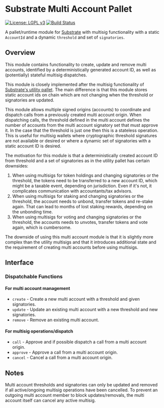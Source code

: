 # Substrate Multi Account Pallet

[![License: LGPL v3](https://img.shields.io/badge/License-LGPL%20v3-blue.svg)](https://www.gnu.org/licenses/lgpl-3.0)
[![Build Status](https://travis-ci.com/centrifuge/substrate-pallet-multi-account.svg?branch=master)](https://travis-ci.com/centrifuge/substrate-pallet-multi-account)

A pallet/runtime module for [Substrate](https://github.com/paritytech/substrate) with multisig functionality with a static `AccountId` and a dynamic `threshold` and set of `signatories`.

## Overview

This module contains functionality to create, update and remove multi accounts, identified by a deterministically generated account ID, as well as (potentially) stateful multisig dispatches.

This module is closely implemented after the multisig functionality of [Substrate's utility pallet](https://github.com/paritytech/substrate/blob/master/frame/utility/src/lib.rs). The main difference is that this module stores static account ids on chain which are not changing when the threshold or signatories are updated.

This module allows multiple signed origins (accounts) to coordinate and dispatch calls from a previously created multi account origin. When dispatching calls, the threshold defined in the multi account defines the number of accounts from the multi account signatory set that must approve it. In the case that the threshold is just one then this is a stateless operation. This is useful for multisig wallets where cryptographic threshold signatures are not available or desired or where a dynamic set of signatories with a static account ID is desired.

The motivation for this module is that a deterministically created account ID from threshold and a set of
signatories as in the utility pallet has certain downsides:

1. When using multisigs for token holdings and changing signatories or the threshold, the tokens need to be transferred to a new account ID, which might be a taxable event, depending on jurisdiction. Even if it's not, it complicates communication with accountants/tax advisors.
2. When using multisigs for staking and changing signatories or the threshold, the account needs to unbond, transfer tokens and re-stake again. That can lead to months of lost staking rewards, depending on the unbonding time.
3. When using multisigs for voting and changing signatories or the threshold, the accounts needs to unvotes, transfer tokens and vote again, which is cumbersome.

The downside of using this multi account module is that it is slightly more complex than the utility multisigs and that it introduces additional state and the requirement of creating multi accounts before using multisigs.

## Interface

### Dispatchable Functions

#### For multi account management

* `create` - Create a new multi account with a threshold and given signatories.
* `update` - Update an existing multi account with a new threshold and new signatories.
* `remove` - Remove an existing multi account.

#### For multisig operations/dispatch

* `call` - Approve and if possible dispatch a call from a multi account origin.
* `approve` - Approve a call from a multi account origin.
* `cancel` - Cancel a call from a multi account origin.

## Notes

Multi account thresholds and signatories can only be updated and removed if all active/ongoing multisig operations have been cancelled. To prevent an outgoing multi account member to block updates/removals, the multi account itself can cancel any active multisig.
